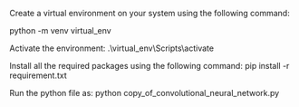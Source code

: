 Create a virtual environment on your system using the following command:

python -m venv virtual_env

Activate the environment:
.\virtual_env\Scripts\activate

Install all the required packages using the following command:
pip install -r requirement.txt

Run the python file as:
python copy_of_convolutional_neural_network.py
